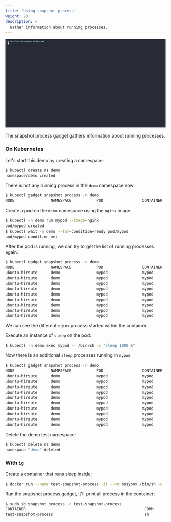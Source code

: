 ```yaml
---
title: 'Using snapshot process'
weight: 20
description: >
  Gather information about running processes.
---
```


![Screencast of snapshot process compared to calling kubectl exec ps](process.gif)

The snapshot process gadget gathers information about running processes.

### On Kubernetes

Let's start this demo by creating a namespace:

```bash
$ kubectl create ns demo
namespace/demo created
```

There is not any running process in the `demo` namespace now:

```bash
$ kubectl gadget snapshot process -n demo
NODE                NAMESPACE           POD                 CONTAINER           COMM       PID       UID       GID
```

Create a pod on the `demo` namespace using the `nginx` image:

```bash
$ kubectl -n demo run mypod --image=nginx
pod/mypod created
$ kubectl wait -n demo --for=condition=ready pod/mypod
pod/mypod condition met
```

After the pod is running, we can try to get the list of running processes again:

```bash
$ kubectl gadget snapshot process -n demo
NODE                NAMESPACE           POD                 CONTAINER           COMM       PID       UID       GID
ubuntu-hirsute      demo                mypod               mypod               nginx      411928    0         0
ubuntu-hirsute      demo                mypod               mypod               nginx      411964    101       101
ubuntu-hirsute      demo                mypod               mypod               nginx      411965    101       101
ubuntu-hirsute      demo                mypod               mypod               nginx      411966    101       101
ubuntu-hirsute      demo                mypod               mypod               nginx      411967    101       101
ubuntu-hirsute      demo                mypod               mypod               nginx      411968    101       101
ubuntu-hirsute      demo                mypod               mypod               nginx      411969    101       101
ubuntu-hirsute      demo                mypod               mypod               nginx      411970    101       101
ubuntu-hirsute      demo                mypod               mypod               nginx      411971    101       101
```

We can see the different `nginx` process started within the container.

Execute an instance of `sleep` on the pod:

```bash
$ kubectl -n demo exec mypod -- /bin/sh -c "sleep 1000 &"
```

Now there is an additional `sleep` processes running in `mypod`:

```bash
$ kubectl gadget snapshot process -n demo
NODE                NAMESPACE           POD                 CONTAINER           COMM       PID       UID       GID
ubuntu-hirsute      demo                mypod               mypod               nginx      411928    0         0
ubuntu-hirsute      demo                mypod               mypod               nginx      411964    101       101
ubuntu-hirsute      demo                mypod               mypod               nginx      411965    101       101
ubuntu-hirsute      demo                mypod               mypod               nginx      411966    101       101
ubuntu-hirsute      demo                mypod               mypod               nginx      411967    101       101
ubuntu-hirsute      demo                mypod               mypod               nginx      411968    101       101
ubuntu-hirsute      demo                mypod               mypod               nginx      411969    101       101
ubuntu-hirsute      demo                mypod               mypod               nginx      411970    101       101
ubuntu-hirsute      demo                mypod               mypod               nginx      411971    101       101
ubuntu-hirsute      demo                mypod               mypod               sleep      412550    0         0
```

Delete the demo test namespace:

```bash
$ kubectl delete ns demo
namespace "demo" deleted
```

### With `ig`

Create a container that runs sleep inside:

```bash
$ docker run --name test-snapshot-process -it --rm busybox /bin/sh -c 'sleep 100'
```

Run the snapshot process gadget, it'll print all process in the container:

```bash
$ sudo ig snapshot process -c test-snapshot-process
CONTAINER                                                    COMM             PID                  UID        GID
test-snapshot-process                                        sh               329491               0          0
```
